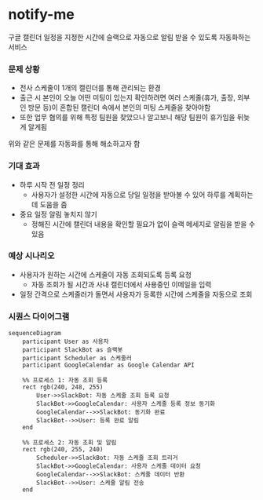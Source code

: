 # notify-me
구글 캘린더 일정을 지정한 시간에 슬랙으로 자동으로 알림 받을 수 있도록 자동화하는 서비스

### 문제 상황

- 전사 스케줄이 1개의 캘린더를 통해 관리되는 환경
- 출근 시 본인이 오늘 어떤 미팅이 있는지 확인하려면
  여러 스케줄(휴가, 출장, 외부인 방문 등)이 혼합된 캘린더 속에서 본인의 미팅 스케줄을 찾아야함
- 또한 업무 협의를 위해 특정 팀원을 찾았으나 알고보니 해당 팀원이 휴가임을 뒤늦게 알게됨

위와 같은 문제를 자동화를 통해 해소하고자 함

### 기대 효과

- 하루 시작 전 일정 정리
  - 사용자가 설정한 시간에 자동으로 당일 일정을 받아볼 수 있어 하루를 계획하는데 도움을 줌
- 중요 일정 알림 놓치지 않기
  - 정해진 시간에 캘린더 내용을 확인할 필요가 없이 슬랙 메세지로 알림을 받을 수 있음

### 예상 시나리오

- 사용자가 원하는 시간에 스케줄이 자동 조회되도록 등록 요청
  - 자동 조회가 될 시간과 사내 캘린더에서 사용중인 이메일을 입력 
- 일정 간격으로 스케줄러가 돌면서 사용자가 등록한 시간에 스케줄을 자동으로 조회

### 시퀀스 다이어그램

```mermaid
sequenceDiagram
    participant User as 사용자
    participant SlackBot as 슬랙봇
    participant Scheduler as 스케줄러
    participant GoogleCalendar as Google Calendar API

    %% 프로세스 1: 자동 조회 등록
    rect rgb(240, 248, 255)
        User->>SlackBot: 자동 스케줄 조회 등록 요청
        SlackBot->>GoogleCalendar: 사용자 스케줄 등록 정보 동기화
        GoogleCalendar-->>SlackBot: 동기화 완료
        SlackBot-->>User: 등록 완료 알림
    end

    %% 프로세스 2: 자동 조회 및 알림
    rect rgb(240, 255, 240)
        Scheduler->>SlackBot: 자동 스케줄 조회 트리거
        SlackBot->>GoogleCalendar: 사용자 스케줄 데이터 요청
        GoogleCalendar-->>SlackBot: 스케줄 데이터 반환
        SlackBot-->>User: 스케줄 알림 전송
    end
```